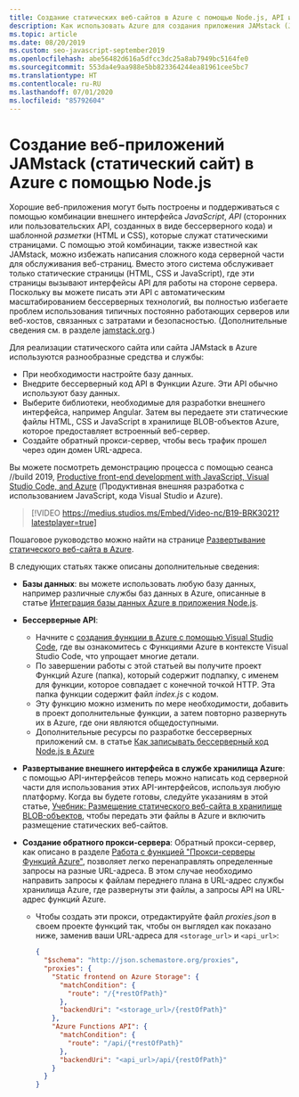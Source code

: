 ```yaml
---
title: Создание статических веб-сайтов в Azure с помощью Node.js, API и разметки
description: Как использовать Azure для создания приложения JAMstack (JavaScript, API и разметка)
ms.topic: article
ms.date: 08/20/2019
ms.custom: seo-javascript-september2019
ms.openlocfilehash: abe56482d616a5dfcc3dc25a8ab7949bc5164fe0
ms.sourcegitcommit: 553da4e9aa988e5bb823364244ea81961cee5bc7
ms.translationtype: HT
ms.contentlocale: ru-RU
ms.lasthandoff: 07/01/2020
ms.locfileid: "85792604"
---
```

# <a name="build-jamstack-static-site-web-apps-on-azure-with-nodejs"></a>Создание веб-приложений JAMstack (статический сайт) в Azure с помощью Node.js

Хорошие веб-приложения могут быть построены и поддерживаться с помощью комбинации внешнего интерфейса *JavaScript*, *API* (сторонних или пользовательских API, созданных в виде бессерверного кода) и шаблонной *разметки* (HTML и CSS), которые служат статическими страницами. С помощью этой комбинации, также известной как JAMstack, можно избежать написания сложного кода серверной части для обслуживания веб-страниц. Вместо этого система обслуживает только статические страницы (HTML, CSS и JavaScript), где эти страницы вызывают интерфейсы API для работы на стороне сервера. Поскольку вы можете писать эти API с автоматическим масштабированием бессерверных технологий, вы полностью избегаете проблем использования типичных постоянно работающих серверов или веб-хостов, связанных с затратами и безопасностью. (Дополнительные сведения см. в разделе [jamstack.org](https://jamstack.org/).)

Для реализации статического сайта или сайта JAMstack в Azure используются разнообразные средства и службы:

- При необходимости настройте базу данных.
- Внедрите бессерверный код API в Функции Azure. Эти API обычно используют базу данных.
- Выберите библиотеки, необходимые для разработки внешнего интерфейса, например Angular. Затем вы передаете эти статические файлы HTML, CSS и JavaScript в хранилище BLOB-объектов Azure, которое предоставляет встроенный веб-сервер.
- Создайте обратный прокси-сервер, чтобы весь трафик прошел через один домен URL-адреса.

Вы можете посмотреть демонстрацию процесса с помощью сеанса //build 2019, [Productive front-end development with JavaScript, Visual Studio Code, and Azure](https://azure.microsoft.com/resources/videos/build-2019-productive-front-end-development-with-javascript-visual-studio-code-and-azure/) (Продуктивная внешняя разработка с использованием JavaScript, кода Visual Studio и Azure).

> [!VIDEO https://medius.studios.ms/Embed/Video-nc/B19-BRK3021?latestplayer=true]

Пошаговое руководство можно найти на странице [Развертывание статического веб-сайта в Azure](tutorial-vscode-static-website-node-01.md).

В следующих статьях также описаны дополнительные сведения:

- **Базы данных**: вы можете использовать любую базу данных, например различные службы баз данных в Azure, описанные в статье [Интеграция базы данных Azure в приложения Node.js](node-howto-integrate-databases.md).
  
- **Бессерверные API**:

  - Начните с [создания функции в Azure с помощью Visual Studio Code](tutorial-vscode-serverless-node-01.md), где вы ознакомитесь с Функциями Azure в контексте Visual Studio Code, что упрощает многие детали.
  - По завершении работы с этой статьей вы получите проект Функций Azure (папка), который содержит подпапку, с именем для функции, которое совпадает с конечной точкой HTTP. Эта папка функции содержит файл *index.js* с кодом.
  - Эту функцию можно изменить по мере необходимости, добавить в проект дополнительные функции, а затем повторно развернуть их в Azure, где они являются общедоступными.
  - Дополнительные ресурсы по разработке бессерверных приложений см. в статье [Как записывать бессерверный код Node.js в Azure](node-howto-write-serverless-code.md)

- **Развертывание внешнего интерфейса в службе хранилища Azure**: с помощью API-интерфейсов теперь можно написать код серверной части для использования этих API-интерфейсов, используя любую платформу. Когда вы будете готовы, следуйте указаниям в этой статье, [Учебник: Размещение статического веб-сайта в хранилище BLOB-объектов](/azure/storage/blobs/storage-blob-static-website-host), чтобы передать эти файлы в Azure и включить размещение статических веб-сайтов.

- **Создание обратного прокси-сервера**: Обратный прокси-сервер, как описано в разделе [Работа с функцией "Прокси-серверы Функций Azure"](/azure/azure-functions/functions-proxies), позволяет легко перенаправлять определенные запросы на разные URL-адреса. В этом случае необходимо направить запросы к файлам переднего плана в URL-адрес службы хранилища Azure, где развернуты эти файлы, а запросы API на URL-адрес функций Azure.

  - Чтобы создать эти прокси, отредактируйте файл *proxies.json* в своем проекте функций так, чтобы он выглядел как показано ниже, заменив ваши URL-адреса для `<storage_url>` и `<api_url>`:
  
    ```json
    {
      "$schema": "http://json.schemastore.org/proxies",
      "proxies": {
        "Static frontend on Azure Storage": {
          "matchCondition": {
            "route": "/{*restOfPath}"
          },
          "backendUri": "<storage_url>/{restOfPath}"
        },
        "Azure Functions API": {
          "matchCondition": {
            "route": "/api/{*restOfPath}"
          },
          "backendUri": "<api_url>/api/{restOfPath}"
        }
      }
    }
    ```
